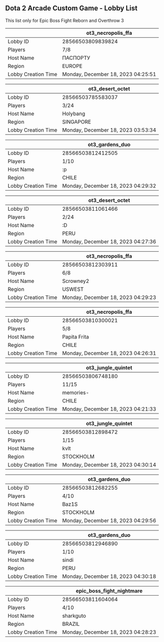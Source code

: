 ## Dota 2 Arcade Custom Game - Lobby List

This list only for Epic Boss Fight Reborn and Overthrow 3

|  | ot3_necropolis_ffa |
| ------ | ------ |
| Lobby ID | 28566503809839824 |
| Players | 7/8 |
| Host Name | ПАСПОРТУ |
| Region | EUROPE |
| Lobby Creation Time | Monday, December 18, 2023 04:25:51 |


|  | ot3_desert_octet |
| ------ | ------ |
| Lobby ID | 28566503785583037 |
| Players | 3/24 |
| Host Name | Holybang |
| Region | SINGAPORE |
| Lobby Creation Time | Monday, December 18, 2023 03:53:34 |


|  | ot3_gardens_duo |
| ------ | ------ |
| Lobby ID | 28566503812412505 |
| Players | 1/10 |
| Host Name | :p |
| Region | CHILE |
| Lobby Creation Time | Monday, December 18, 2023 04:29:32 |


|  | ot3_desert_octet |
| ------ | ------ |
| Lobby ID | 28566503811061466 |
| Players | 2/24 |
| Host Name | :D |
| Region | PERU |
| Lobby Creation Time | Monday, December 18, 2023 04:27:36 |


|  | ot3_necropolis_ffa |
| ------ | ------ |
| Lobby ID | 28566503812303911 |
| Players | 6/8 |
| Host Name | Scrowney2 |
| Region | USWEST |
| Lobby Creation Time | Monday, December 18, 2023 04:29:23 |


|  | ot3_necropolis_ffa |
| ------ | ------ |
| Lobby ID | 28566503810300021 |
| Players | 5/8 |
| Host Name | Papita Frita |
| Region | CHILE |
| Lobby Creation Time | Monday, December 18, 2023 04:26:31 |


|  | ot3_jungle_quintet |
| ------ | ------ |
| Lobby ID | 28566503806748180 |
| Players | 11/15 |
| Host Name | memories- |
| Region | CHILE |
| Lobby Creation Time | Monday, December 18, 2023 04:21:33 |


|  | ot3_jungle_quintet |
| ------ | ------ |
| Lobby ID | 28566503812898472 |
| Players | 1/15 |
| Host Name | kvlt |
| Region | STOCKHOLM |
| Lobby Creation Time | Monday, December 18, 2023 04:30:14 |


|  | ot3_gardens_duo |
| ------ | ------ |
| Lobby ID | 28566503812682255 |
| Players | 4/10 |
| Host Name | Baz1S |
| Region | STOCKHOLM |
| Lobby Creation Time | Monday, December 18, 2023 04:29:56 |


|  | ot3_gardens_duo |
| ------ | ------ |
| Lobby ID | 28566503812946890 |
| Players | 1/10 |
| Host Name | sindi |
| Region | PERU |
| Lobby Creation Time | Monday, December 18, 2023 04:30:18 |


|  | epic_boss_fight_nightmare |
| ------ | ------ |
| Lobby ID | 28566503811604064 |
| Players | 4/10 |
| Host Name | sharkguto |
| Region | BRAZIL |
| Lobby Creation Time | Monday, December 18, 2023 04:28:23 |


